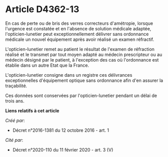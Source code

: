 # Article D4362-13

En cas de perte ou de bris des verres correcteurs d'amétropie, lorsque l'urgence est constatée et en l'absence de solution
médicale adaptée, l'opticien-lunetier peut exceptionnellement délivrer sans ordonnance médicale un nouvel équipement après
avoir réalisé un examen réfractif. 

L'opticien-lunetier remet au patient le résultat de l'examen de réfraction réalisé et le transmet par tout moyen adapté au
médecin prescripteur ou au médecin désigné par le patient, à l'exception des cas où l'ordonnance est établie dans un autre
Etat que la France. 

L'opticien-lunetier consigne dans un registre ces délivrances exceptionnelles d'équipement optique sans ordonnance afin d'en
assurer la traçabilité. 

Ces données sont conservées par l'opticien-lunetier pendant un délai de trois ans.

**Liens relatifs à cet article**

_Créé par_:

  - Décret n°2016-1381 du 12 octobre 2016 - art. 1

_Cité par_:

  - Décret n°2020-110 du 11 février 2020 - art. 3 (V)
